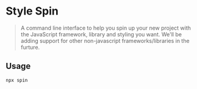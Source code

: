# Style Spin

> A command line interface to help you spin up your new project with the JavaScript framework, library and styling you want.
We'll be adding support for other non-javascript frameworks/libraries in the furture.

## Usage

```sh
npx spin
```

